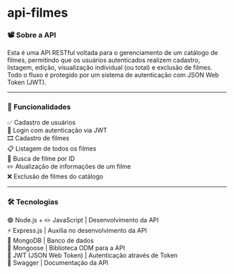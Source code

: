 # api-filmes
<h3> 📽️ Sobre a API</h3>
Esta é uma API RESTful voltada para o gerenciamento de um catálogo de filmes, permitindo que os usuários autenticados realizem cadastro, listagem, edição, visualização individual (ou total) e exclusão de filmes. Todo o fluxo é protegido por um sistema de autenticação com JSON Web Token (JWT).
<hr>

<h3>📌 Funcionalidades </h3>
✅ Cadastro de usuários <br>
🔐 Login com autenticação via JWT <br>
🎞️ Cadastro de filmes <br>
📋 Listagem de todos os filmes <br>
🔎 Busca de filme por ID <br>
✏️ Atualização de informações de um filme <br>
❌ Exclusão de filmes do catálogo <br>

<hr>
<h3>🛠️ Tecnologias</h3>

🟢 Node.js + ✏️ JavaScript | Desenvolvimento da API <br>
⚡ Express.js | Auxilia no desenvolvimento da API <br>
🍃 MongoDB  | Banco de dados <br>
🧬 Mongoose  | Biblioteca ODM para a API <br>
🔐 JWT (JSON Web Token)  | Autenticação através de Token <br>
📘 Swagger  | Documentação da API <br>
